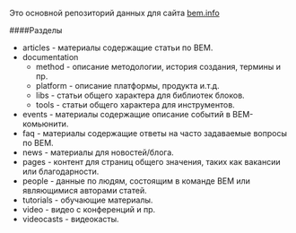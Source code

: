 Это основной репозиторий данных для сайта <a href="http://bem.info">bem.info</a>

####Разделы

* articles - материалы содержащие статьи по BEM.
* documentation
    * method - описание методологии, история создания, термины и пр.
    * platform - описание платформы, продукта и.т.д.
    * libs - статьи общего характера для библиотек блоков.
    * tools - статьи общего характера для инструментов.
* events - материалы содержащие описание событий в BEM-комьюнити.
* faq - материалы содержащие ответы на часто задаваемые вопросы по BEM.
* news - материалы для новостей/блога.
* pages - контент для страниц общего значения, таких как вакансии или благодарности.
* people - данные по людям, состоящим в команде BEM или являющимися авторами статей.
* tutorials - обучающие материалы.
* video - видео с конференций и пр.
* videocasts - видеокасты.


